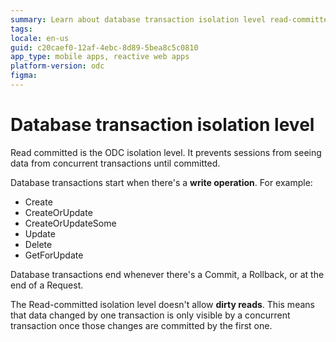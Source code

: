 ```yaml
---
summary: Learn about database transaction isolation level read-committed in ODC.
tags:
locale: en-us
guid: c20caef0-12af-4ebc-8d89-5bea8c5c0810
app_type: mobile apps, reactive web apps
platform-version: odc
figma:
---
```


# Database transaction isolation level

Read committed is the ODC isolation level. It prevents sessions from seeing data from concurrent transactions until committed.

Database transactions start when there's a **write operation**. For example:

* Create
* CreateOrUpdate
* CreateOrUpdateSome
* Update
* Delete
* GetForUpdate

Database transactions end whenever there's a Commit, a Rollback, or at the end of a Request.

The Read-committed isolation level doesn't allow **dirty reads**. This means that data changed by one transaction is only visible by a concurrent transaction once those changes are committed by the first one.
